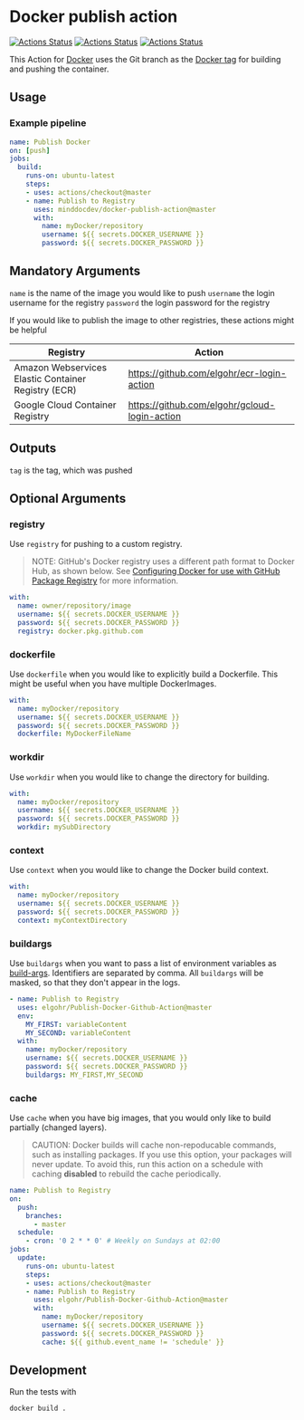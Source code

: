 # Docker publish action

[![Actions Status](https://github.com/minddocdev/docker-publish-action/workflows/Test/badge.svg)](https://github.com/minddocdev/docker-publish-action/actions)
[![Actions Status](https://github.com/minddocdev/docker-publish-action/workflows/Integration%20Test/badge.svg)](https://github.com/minddocdev/docker-publish-action/actions)
[![Actions Status](https://github.com/minddocdev/docker-publish-action/workflows/Integration%20Test%20Github/badge.svg)](https://github.com/minddocdev/docker-publish-action/actions)

This Action for [Docker](https://www.docker.com/) uses the Git branch as
the [Docker tag](https://docs.docker.com/engine/reference/commandline/tag/)
for building and pushing the container.

## Usage

### Example pipeline

```yaml
name: Publish Docker
on: [push]
jobs:
  build:
    runs-on: ubuntu-latest
    steps:
    - uses: actions/checkout@master
    - name: Publish to Registry
      uses: minddocdev/docker-publish-action@master
      with:
        name: myDocker/repository
        username: ${{ secrets.DOCKER_USERNAME }}
        password: ${{ secrets.DOCKER_PASSWORD }}
```

## Mandatory Arguments

`name` is the name of the image you would like to push
`username` the login username for the registry
`password` the login password for the registry

If you would like to publish the image to other registries, these actions might be helpful

| Registry                                             | Action                                          |
|------------------------------------------------------|-------------------------------------------------|
| Amazon Webservices Elastic Container Registry (ECR)  | <https://github.com/elgohr/ecr-login-action>    |
| Google Cloud Container Registry                      | <https://github.com/elgohr/gcloud-login-action> |

## Outputs

`tag` is the tag, which was pushed

## Optional Arguments

### registry

Use `registry` for pushing to a custom registry.
> NOTE: GitHub's Docker registry uses a different path format to Docker Hub, as shown below.
> See [Configuring Docker for use with GitHub Package Registry](https://help.github.com/en/github/managing-packages-with-github-package-registry/configuring-docker-for-use-with-github-package-registry#publishing-a-package)
> for more information.

```yaml
with:
  name: owner/repository/image
  username: ${{ secrets.DOCKER_USERNAME }}
  password: ${{ secrets.DOCKER_PASSWORD }}
  registry: docker.pkg.github.com
```

### dockerfile

Use `dockerfile` when you would like to explicitly build a Dockerfile.
This might be useful when you have multiple DockerImages.

```yaml
with:
  name: myDocker/repository
  username: ${{ secrets.DOCKER_USERNAME }}
  password: ${{ secrets.DOCKER_PASSWORD }}
  dockerfile: MyDockerFileName
```

### workdir

Use `workdir` when you would like to change the directory for building.

```yaml
with:
  name: myDocker/repository
  username: ${{ secrets.DOCKER_USERNAME }}
  password: ${{ secrets.DOCKER_PASSWORD }}
  workdir: mySubDirectory
```

### context

Use `context` when you would like to change the Docker build context.

```yaml
with:
  name: myDocker/repository
  username: ${{ secrets.DOCKER_USERNAME }}
  password: ${{ secrets.DOCKER_PASSWORD }}
  context: myContextDirectory
```

### buildargs

Use `buildargs` when you want to pass a list of environment variables as [build-args](https://docs.docker.com/engine/reference/commandline/build/#set-build-time-variables---build-arg).
Identifiers are separated by comma.
All `buildargs` will be masked, so that they don't appear in the logs.

```yaml
- name: Publish to Registry
  uses: elgohr/Publish-Docker-Github-Action@master
  env:
    MY_FIRST: variableContent
    MY_SECOND: variableContent
  with:
    name: myDocker/repository
    username: ${{ secrets.DOCKER_USERNAME }}
    password: ${{ secrets.DOCKER_PASSWORD }}
    buildargs: MY_FIRST,MY_SECOND
```

### cache

Use `cache` when you have big images, that you would only like to build partially (changed layers).
> CAUTION: Docker builds will cache non-repoducable commands, such as installing packages.
> If you use this option, your packages will never update.
> To avoid this, run this action on a schedule with caching **disabled**
> to rebuild the cache periodically.

```yaml
name: Publish to Registry
on:
  push:
    branches:
      - master
  schedule:
    - cron: '0 2 * * 0' # Weekly on Sundays at 02:00
jobs:
  update:
    runs-on: ubuntu-latest
    steps:
    - uses: actions/checkout@master
    - name: Publish to Registry
      uses: elgohr/Publish-Docker-Github-Action@master
      with:
        name: myDocker/repository
        username: ${{ secrets.DOCKER_USERNAME }}
        password: ${{ secrets.DOCKER_PASSWORD }}
        cache: ${{ github.event_name != 'schedule' }}
```

## Development

Run the tests with

```sh
docker build .
```

